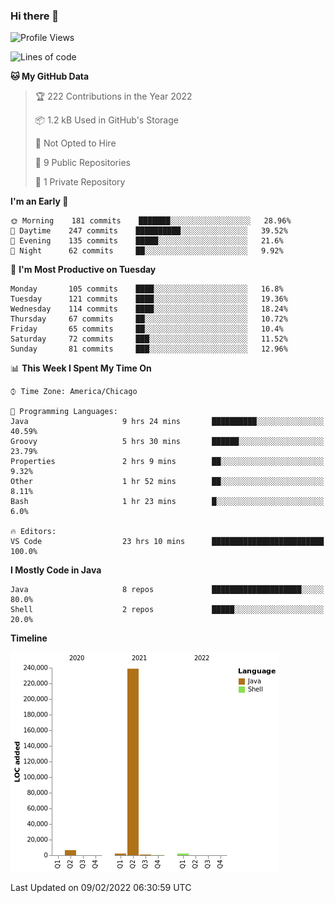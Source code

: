 ### Hi there 👋


<!--START_SECTION:waka-->
![Profile Views](http://img.shields.io/badge/Profile%20Views-0-blue)

![Lines of code](https://img.shields.io/badge/From%20Hello%20World%20I%27ve%20Written-251%20Thousand%20lines%20of%20code-blue)

**🐱 My GitHub Data** 

> 🏆 222 Contributions in the Year 2022
 > 
> 📦 1.2 kB Used in GitHub's Storage 
 > 
> 🚫 Not Opted to Hire
 > 
> 📜 9 Public Repositories 
 > 
> 🔑 1 Private Repository 
 > 
**I'm an Early 🐤** 

```text
🌞 Morning    181 commits    ███████░░░░░░░░░░░░░░░░░░   28.96% 
🌆 Daytime    247 commits    ██████████░░░░░░░░░░░░░░░   39.52% 
🌃 Evening    135 commits    █████░░░░░░░░░░░░░░░░░░░░   21.6% 
🌙 Night      62 commits     ██░░░░░░░░░░░░░░░░░░░░░░░   9.92%

```
📅 **I'm Most Productive on Tuesday** 

```text
Monday       105 commits    ████░░░░░░░░░░░░░░░░░░░░░   16.8% 
Tuesday      121 commits    ████░░░░░░░░░░░░░░░░░░░░░   19.36% 
Wednesday    114 commits    ████░░░░░░░░░░░░░░░░░░░░░   18.24% 
Thursday     67 commits     ██░░░░░░░░░░░░░░░░░░░░░░░   10.72% 
Friday       65 commits     ██░░░░░░░░░░░░░░░░░░░░░░░   10.4% 
Saturday     72 commits     ███░░░░░░░░░░░░░░░░░░░░░░   11.52% 
Sunday       81 commits     ███░░░░░░░░░░░░░░░░░░░░░░   12.96%

```


📊 **This Week I Spent My Time On** 

```text
⌚︎ Time Zone: America/Chicago

💬 Programming Languages: 
Java                     9 hrs 24 mins       ██████████░░░░░░░░░░░░░░░   40.59% 
Groovy                   5 hrs 30 mins       ██████░░░░░░░░░░░░░░░░░░░   23.79% 
Properties               2 hrs 9 mins        ██░░░░░░░░░░░░░░░░░░░░░░░   9.32% 
Other                    1 hr 52 mins        ██░░░░░░░░░░░░░░░░░░░░░░░   8.11% 
Bash                     1 hr 23 mins        █░░░░░░░░░░░░░░░░░░░░░░░░   6.0%

🔥 Editors: 
VS Code                  23 hrs 10 mins      █████████████████████████   100.0%

```

**I Mostly Code in Java** 

```text
Java                     8 repos             ████████████████████░░░░░   80.0% 
Shell                    2 repos             █████░░░░░░░░░░░░░░░░░░░░   20.0%

```


**Timeline**

![Chart not found](https://raw.githubusercontent.com/powercasgamer/powercasgamer/master/charts/bar_graph.png) 


 Last Updated on 09/02/2022 06:30:59 UTC
<!--END_SECTION:waka-->
